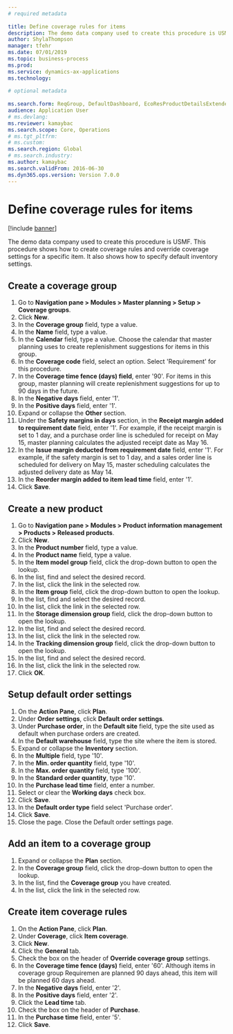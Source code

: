 ```yaml
--- 
# required metadata 
 
title: Define coverage rules for items
description: The demo data company used to create this procedure is USMF. 
author: ShylaThompson
manager: tfehr 
ms.date: 07/01/2019
ms.topic: business-process 
ms.prod:  
ms.service: dynamics-ax-applications 
ms.technology:  
 
# optional metadata 
 
ms.search.form: ReqGroup, DefaultDashboard, EcoResProductDetailsExtended, EcoResProductCreate, InventItemOrderSetup, ReqItemTable   
audience: Application User 
# ms.devlang:  
ms.reviewer: kamaybac
ms.search.scope: Core, Operations 
# ms.tgt_pltfrm:  
# ms.custom:  
ms.search.region: Global
# ms.search.industry: 
ms.author: kamaybac
ms.search.validFrom: 2016-06-30 
ms.dyn365.ops.version: Version 7.0.0 
---
```

# Define coverage rules for items

[!include [banner](../../includes/banner.md)]

The demo data company used to create this procedure is USMF. This procedure shows how to create coverage rules and override coverage settings for a specific item. It also shows how to specify default inventory settings.


## Create a coverage group
1. Go to **Navigation pane > Modules > Master planning > Setup > Coverage groups**.
2. Click **New**.
3. In the **Coverage group** field, type a value.
4. In the **Name** field, type a value.
5. In the **Calendar** field, type a value. Choose the calendar that master planning uses to create replenishment suggestions for items in this group.  
6. In the **Coverage code** field, select an option. Select 'Requirement' for this procedure.  
7. In the **Coverage time fence (days) field**, enter '90'. For items in this group, master planning will create replenishment suggestions for up to 90 days in the future.  
8. In the **Negative days** field, enter '1'.
9. In the **Positive days** field, enter '1'.
10. Expand or collapse the **Other** section.
11. Under the **Safety margins in days** section, in the **Receipt margin added to requirement date** field, enter '1'. For example, if the receipt margin is set to 1 day, and a purchase order line is scheduled for receipt on May 15, master planning calculates the adjusted receipt date as May 16.  
12. In the **Issue margin deducted from requirement date** field, enter '1'. For example, if the safety margin is set to 1 day, and a sales order line is scheduled for delivery on May 15, master scheduling calculates the adjusted delivery date as May 14.  
13. In the **Reorder margin added to item lead time** field, enter '1'.
14. Click **Save**.

## Create a new product
1. Go to **Navigation pane > Modules > Product information management > Products > Released products**.
2. Click **New**.
3. In the **Product number** field, type a value.
4. In the **Product name** field, type a value.
5. In the **Item model group** field, click the drop-down button to open the lookup.
6. In the list, find and select the desired record.
7. In the list, click the link in the selected row.
8. In the **Item group** field, click the drop-down button to open the lookup.
9. In the list, find and select the desired record.
10. In the list, click the link in the selected row.
11. In the **Storage dimension group** field, click the drop-down button to open the lookup.
12. In the list, find and select the desired record.
13. In the list, click the link in the selected row.
14. In the **Tracking dimension group** field, click the drop-down button to open the lookup.
15. In the list, find and select the desired record.
16. In the list, click the link in the selected row.
17. Click **OK**.

## Setup default order settings
1. On the **Action Pane**, click **Plan**.
2. Under **Order settings**, click **Default order settings**.
3. Under **Purchase order**, in the **Default site** field, type the site used as default when purchase orders are created.
4. In the **Default warehouse** field, type the site where the item is stored.
5. Expand or collapse the **Inventory** section.
6. In the **Multiple** field, type '10'.
7. In the **Min. order quantity** field, type '10'.
8. In the **Max. order quantity** field, type '100'.
9. In the **Standard order quantity**, type '10'.
10. In the **Purchase lead time** field, enter a number.
11. Select or clear the **Working days** check box.
12. Click **Save**.
13. In the **Default order type** field select 'Purchase order'.
14. Click **Save**.
15. Close the page. Close the Default order settings page.  

## Add an item to a coverage group
1. Expand or collapse the **Plan** section.
2. In the **Coverage group** field, click the drop-down button to open the lookup.
3. In the list, find the **Coverage group** you have created.
4. In the list, click the link in the selected row.

## Create item coverage rules
1. On the **Action Pane**, click **Plan**.
2. Under **Coverage**, click **Item coverage**.
3. Click **New**.
4. Click the **General** tab.
5. Check the box on the header of **Override coverage group** settings.
6. In the **Coverage time fence (days)** field, enter '60'. Although items in coverage group Requiremen are planned 90 days ahead, this item will be planned 60 days ahead.  
7. In the **Negative days** field, enter '2'.
8. In the **Positive days** field, enter '2'.
9. Click the **Lead time** tab.
10. Check the box on the header of **Purchase**.
11. In the **Purchase time** field, enter '5'.
12. Click **Save**.

